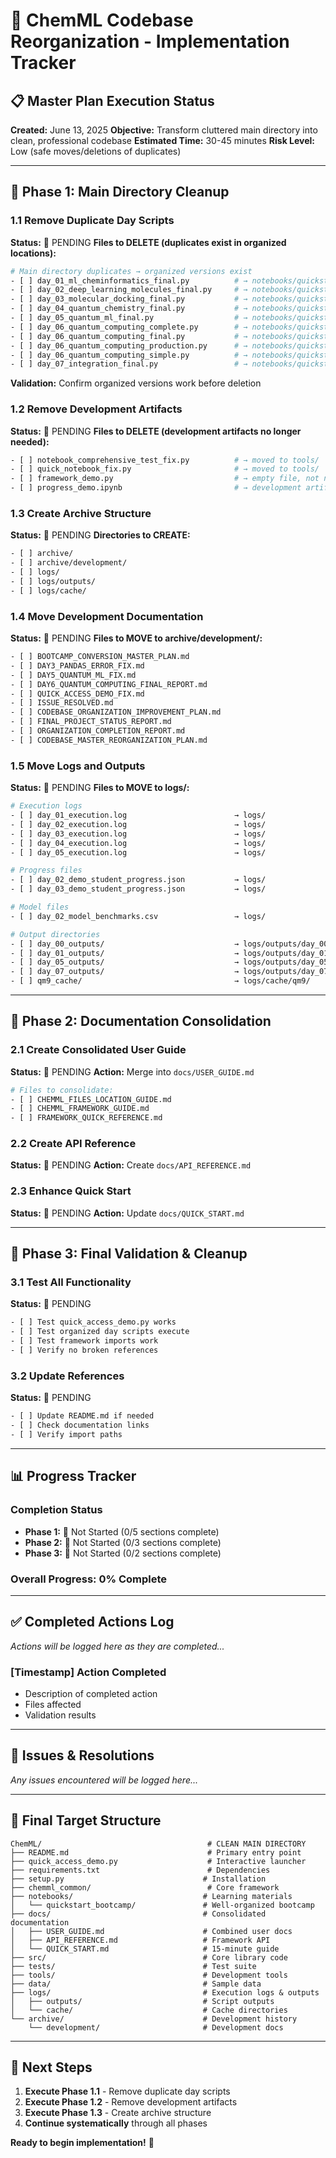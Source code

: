# 🚀 ChemML Codebase Reorganization - Implementation Tracker

## 📋 Master Plan Execution Status

**Created:** June 13, 2025
**Objective:** Transform cluttered main directory into clean, professional codebase
**Estimated Time:** 30-45 minutes
**Risk Level:** Low (safe moves/deletions of duplicates)

---

## 🎯 Phase 1: Main Directory Cleanup

### **1.1 Remove Duplicate Day Scripts**
**Status:** 🔲 PENDING
**Files to DELETE (duplicates exist in organized locations):**

```bash
# Main directory duplicates → organized versions exist
- [ ] day_01_ml_cheminformatics_final.py          # → notebooks/quickstart_bootcamp/days/day_01/
- [ ] day_02_deep_learning_molecules_final.py     # → notebooks/quickstart_bootcamp/days/day_02/
- [ ] day_03_molecular_docking_final.py           # → notebooks/quickstart_bootcamp/days/day_03/
- [ ] day_04_quantum_chemistry_final.py           # → notebooks/quickstart_bootcamp/days/day_04/
- [ ] day_05_quantum_ml_final.py                  # → notebooks/quickstart_bootcamp/days/day_05/
- [ ] day_06_quantum_computing_complete.py        # → notebooks/quickstart_bootcamp/days/day_06/
- [ ] day_06_quantum_computing_final.py           # → notebooks/quickstart_bootcamp/days/day_06/
- [ ] day_06_quantum_computing_production.py      # → notebooks/quickstart_bootcamp/days/day_06/
- [ ] day_06_quantum_computing_simple.py          # → notebooks/quickstart_bootcamp/days/day_06/
- [ ] day_07_integration_final.py                 # → notebooks/quickstart_bootcamp/days/day_07/
```

**Validation:** Confirm organized versions work before deletion

### **1.2 Remove Development Artifacts**
**Status:** 🔲 PENDING
**Files to DELETE (development artifacts no longer needed):**

```bash
- [ ] notebook_comprehensive_test_fix.py          # → moved to tools/
- [ ] quick_notebook_fix.py                       # → moved to tools/
- [ ] framework_demo.py                           # → empty file, not needed
- [ ] progress_demo.ipynb                         # → development artifact
```

### **1.3 Create Archive Structure**
**Status:** 🔲 PENDING
**Directories to CREATE:**

```bash
- [ ] archive/
- [ ] archive/development/
- [ ] logs/
- [ ] logs/outputs/
- [ ] logs/cache/
```

### **1.4 Move Development Documentation**
**Status:** 🔲 PENDING
**Files to MOVE to archive/development/:**

```bash
- [ ] BOOTCAMP_CONVERSION_MASTER_PLAN.md
- [ ] DAY3_PANDAS_ERROR_FIX.md
- [ ] DAY5_QUANTUM_ML_FIX.md
- [ ] DAY6_QUANTUM_COMPUTING_FINAL_REPORT.md
- [ ] QUICK_ACCESS_DEMO_FIX.md
- [ ] ISSUE_RESOLVED.md
- [ ] CODEBASE_ORGANIZATION_IMPROVEMENT_PLAN.md
- [ ] FINAL_PROJECT_STATUS_REPORT.md
- [ ] ORGANIZATION_COMPLETION_REPORT.md
- [ ] CODEBASE_MASTER_REORGANIZATION_PLAN.md
```

### **1.5 Move Logs and Outputs**
**Status:** 🔲 PENDING
**Files to MOVE to logs/:**

```bash
# Execution logs
- [ ] day_01_execution.log                        → logs/
- [ ] day_02_execution.log                        → logs/
- [ ] day_03_execution.log                        → logs/
- [ ] day_04_execution.log                        → logs/
- [ ] day_05_execution.log                        → logs/

# Progress files
- [ ] day_02_demo_student_progress.json           → logs/
- [ ] day_03_demo_student_progress.json           → logs/

# Model files
- [ ] day_02_model_benchmarks.csv                 → logs/

# Output directories
- [ ] day_00_outputs/                             → logs/outputs/day_00/
- [ ] day_01_outputs/                             → logs/outputs/day_01/
- [ ] day_05_outputs/                             → logs/outputs/day_05/
- [ ] day_07_outputs/                             → logs/outputs/day_07/
- [ ] qm9_cache/                                  → logs/cache/qm9/
```

---

## 🎯 Phase 2: Documentation Consolidation

### **2.1 Create Consolidated User Guide**
**Status:** 🔲 PENDING
**Action:** Merge into `docs/USER_GUIDE.md`

```bash
# Files to consolidate:
- [ ] CHEMML_FILES_LOCATION_GUIDE.md
- [ ] CHEMML_FRAMEWORK_GUIDE.md
- [ ] FRAMEWORK_QUICK_REFERENCE.md
```

### **2.2 Create API Reference**
**Status:** 🔲 PENDING
**Action:** Create `docs/API_REFERENCE.md`

### **2.3 Enhance Quick Start**
**Status:** 🔲 PENDING
**Action:** Update `docs/QUICK_START.md`

---

## 🎯 Phase 3: Final Validation & Cleanup

### **3.1 Test All Functionality**
**Status:** 🔲 PENDING

```bash
- [ ] Test quick_access_demo.py works
- [ ] Test organized day scripts execute
- [ ] Test framework imports work
- [ ] Verify no broken references
```

### **3.2 Update References**
**Status:** 🔲 PENDING

```bash
- [ ] Update README.md if needed
- [ ] Check documentation links
- [ ] Verify import paths
```

---

## 📊 Progress Tracker

### **Completion Status**
- **Phase 1:** 🔲 Not Started (0/5 sections complete)
- **Phase 2:** 🔲 Not Started (0/3 sections complete)
- **Phase 3:** 🔲 Not Started (0/2 sections complete)

### **Overall Progress: 0% Complete**

---

## ✅ Completed Actions Log

*Actions will be logged here as they are completed...*

### **[Timestamp] Action Completed**
- Description of completed action
- Files affected
- Validation results

---

## 🚫 Issues & Resolutions

*Any issues encountered will be logged here...*

---

## 🎯 Final Target Structure

```
ChemML/                                     # CLEAN MAIN DIRECTORY
├── README.md                               # Primary entry point
├── quick_access_demo.py                    # Interactive launcher
├── requirements.txt                        # Dependencies
├── setup.py                               # Installation
├── chemml_common/                          # Core framework
├── notebooks/                             # Learning materials
│   └── quickstart_bootcamp/               # Well-organized bootcamp
├── docs/                                  # Consolidated documentation
│   ├── USER_GUIDE.md                      # Combined user docs
│   ├── API_REFERENCE.md                   # Framework API
│   └── QUICK_START.md                     # 15-minute guide
├── src/                                   # Core library code
├── tests/                                 # Test suite
├── tools/                                 # Development tools
├── data/                                  # Sample data
├── logs/                                  # Execution logs & outputs
│   ├── outputs/                           # Script outputs
│   └── cache/                             # Cache directories
└── archive/                               # Development history
    └── development/                       # Development docs
```

---

## 🔄 Next Steps

1. **Execute Phase 1.1** - Remove duplicate day scripts
2. **Execute Phase 1.2** - Remove development artifacts
3. **Execute Phase 1.3** - Create archive structure
4. **Continue systematically** through all phases

**Ready to begin implementation!** 🚀
